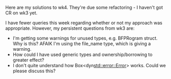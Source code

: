 Here are my solutions to wk4. They're due some refactoring - I haven't got CR on wk3 yet.

I have fewer queries this week regarding whether or not my approach was appropriate. However, my persistent questions from wk3 are:

* I'm getting some warnings for unused types, e.g. BFPRogram struct.
Why is this? AFAIK I'm using the file_name type, which is giving a warning.
* How could I have used generic types and ownership/borrowing to greater effect?
* I don't quite understand how Box<dyn<std::error::Error>> works.
Could we please discuss this?
